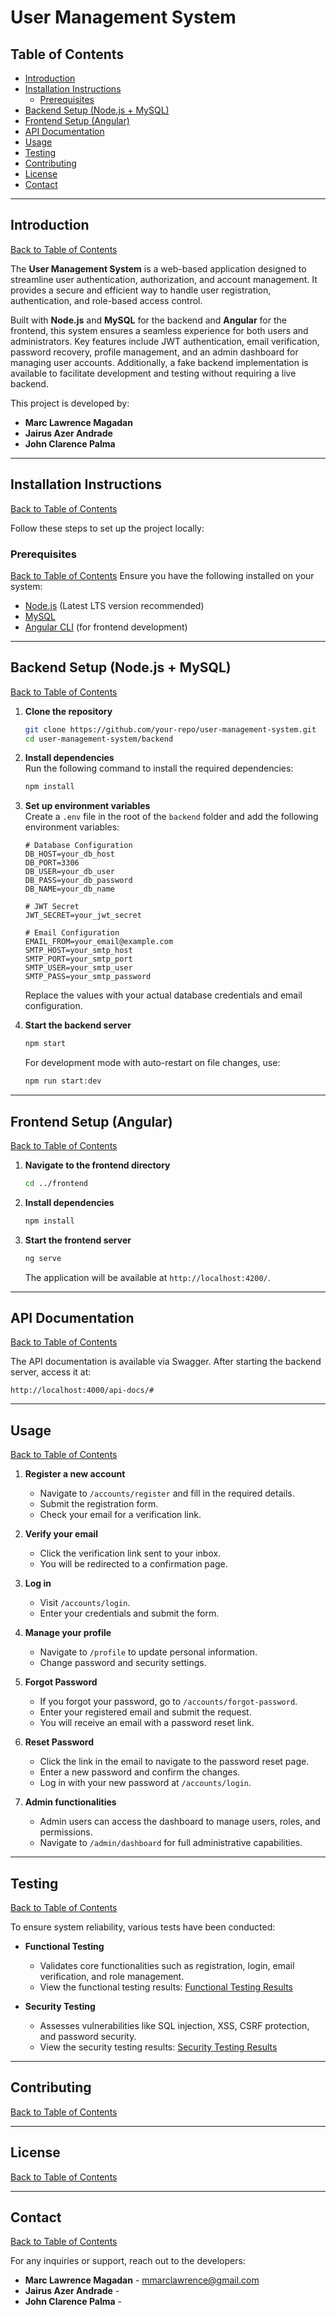 # User Management System

## Table of Contents

- [Introduction](#introduction)
- [Installation Instructions](#installation-instructions)
  - [Prerequisites](#prerequisites)
- [Backend Setup (Node.js + MySQL)](#backend-setup-nodejs--mysql)
- [Frontend Setup (Angular)](#frontend-setup-angular)
- [API Documentation](#api-documentation)
- [Usage](#usage)
- [Testing](#testing)
- [Contributing](#contributing)
- [License](#license)
- [Contact](#contact)

---

## Introduction

[Back to Table of Contents](#table-of-contents)

The **User Management System** is a web-based application designed to streamline user authentication, authorization, and account management. It provides a secure and efficient way to handle user registration, authentication, and role-based access control. 

Built with **Node.js** and **MySQL** for the backend and **Angular** for the frontend, this system ensures a seamless experience for both users and administrators. Key features include JWT authentication, email verification, password recovery, profile management, and an admin dashboard for managing user accounts. Additionally, a fake backend implementation is available to facilitate development and testing without requiring a live backend.

This project is developed by:
- **Marc Lawrence Magadan**
- **Jairus Azer Andrade**
- **John Clarence Palma**

---

## Installation Instructions

[Back to Table of Contents](#table-of-contents)

Follow these steps to set up the project locally:

### Prerequisites
[Back to Table of Contents](#table-of-contents)
Ensure you have the following installed on your system:
- [Node.js](https://nodejs.org/) (Latest LTS version recommended)
- [MySQL](https://www.mysql.com/)
- [Angular CLI](https://angular.io/cli) (for frontend development)

---

## Backend Setup (Node.js + MySQL)

[Back to Table of Contents](#table-of-contents)

1. **Clone the repository**  
   ```sh
   git clone https://github.com/your-repo/user-management-system.git
   cd user-management-system/backend
   ```

2. **Install dependencies**  
   Run the following command to install the required dependencies:
   ```sh
   npm install 
   ```

3. **Set up environment variables**  
   Create a `.env` file in the root of the `backend` folder and add the following environment variables:
   ```env
   # Database Configuration
   DB_HOST=your_db_host
   DB_PORT=3306
   DB_USER=your_db_user
   DB_PASS=your_db_password
   DB_NAME=your_db_name

   # JWT Secret
   JWT_SECRET=your_jwt_secret

   # Email Configuration
   EMAIL_FROM=your_email@example.com
   SMTP_HOST=your_smtp_host
   SMTP_PORT=your_smtp_port
   SMTP_USER=your_smtp_user
   SMTP_PASS=your_smtp_password
   ```
   Replace the values with your actual database credentials and email configuration.

4. **Start the backend server**  
   ```sh
   npm start
   ```
   For development mode with auto-restart on file changes, use:
   ```sh
   npm run start:dev
   ```

---

## Frontend Setup (Angular)

[Back to Table of Contents](#table-of-contents)

1. **Navigate to the frontend directory**
   ```sh
   cd ../frontend
   ```

2. **Install dependencies**
   ```sh
   npm install
   ```

3. **Start the frontend server**
   ```sh
   ng serve
   ```
   The application will be available at `http://localhost:4200/`.

---

## API Documentation

[Back to Table of Contents](#table-of-contents)

The API documentation is available via Swagger. After starting the backend server, access it at:
```
http://localhost:4000/api-docs/#
```

---

## Usage

[Back to Table of Contents](#table-of-contents)

1. **Register a new account**
   - Navigate to `/accounts/register` and fill in the required details.
   - Submit the registration form.
   - Check your email for a verification link.

2. **Verify your email**
   - Click the verification link sent to your inbox.
   - You will be redirected to a confirmation page.

3. **Log in**
   - Visit `/accounts/login`.
   - Enter your credentials and submit the form.

4. **Manage your profile**
   - Navigate to `/profile` to update personal information.
   - Change password and security settings.

5. **Forgot Password**
   - If you forgot your password, go to `/accounts/forgot-password`.
   - Enter your registered email and submit the request.
   - You will receive an email with a password reset link.

6. **Reset Password**
   - Click the link in the email to navigate to the password reset page.
   - Enter a new password and confirm the changes.
   - Log in with your new password at `/accounts/login`.

7. **Admin functionalities**
   - Admin users can access the dashboard to manage users, roles, and permissions.
   - Navigate to `/admin/dashboard` for full administrative capabilities.

---

## Testing

[Back to Table of Contents](#table-of-contents)

To ensure system reliability, various tests have been conducted:

- **Functional Testing**
  - Validates core functionalities such as registration, login, email verification, and role management.
  - View the functional testing results: [Functional Testing Results](https://docs.google.com/document/d/1SMUoEOjGPUuY5pzQdg6QK1Dx_CC2AjwNqycjrUO3TAg/edit?tab=t.0)

- **Security Testing**
  - Assesses vulnerabilities like SQL injection, XSS, CSRF protection, and password security.
  - View the security testing results: [Security Testing Results](https://docs.google.com/document/d/1SMUoEOjGPUuY5pzQdg6QK1Dx_CC2AjwNqycjrUO3TAg/edit?tab=t.xxta1s6lwy08)

---

## Contributing

[Back to Table of Contents](#table-of-contents)

---

## License

[Back to Table of Contents](#table-of-contents)

---

## Contact

[Back to Table of Contents](#table-of-contents)

For any inquiries or support, reach out to the developers:
- **Marc Lawrence Magadan** - mmarclawrence@gmail.com
- **Jairus Azer Andrade** - 
- **John Clarence Palma** -
